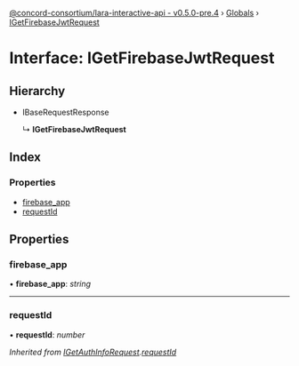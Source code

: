 [@concord-consortium/lara-interactive-api - v0.5.0-pre.4](../README.md) › [Globals](../globals.md) › [IGetFirebaseJwtRequest](igetfirebasejwtrequest.md)

# Interface: IGetFirebaseJwtRequest

## Hierarchy

* IBaseRequestResponse

  ↳ **IGetFirebaseJwtRequest**

## Index

### Properties

* [firebase_app](igetfirebasejwtrequest.md#firebase_app)
* [requestId](igetfirebasejwtrequest.md#requestid)

## Properties

###  firebase_app

• **firebase_app**: *string*

___

###  requestId

• **requestId**: *number*

*Inherited from [IGetAuthInfoRequest](igetauthinforequest.md).[requestId](igetauthinforequest.md#requestid)*
